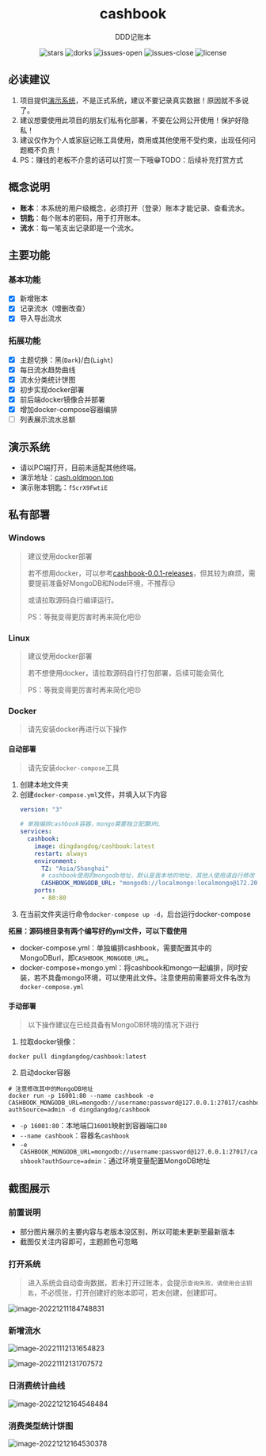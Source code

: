 <div align="center">
<h1>cashbook</h1>
</div>
<p align="center">
DDD记账本
</p>
<p align="center">
  <img alt="stars" src="https://img.shields.io/github/stars/DingDangDog/cashbook" />
  <img alt="dorks" src="https://img.shields.io/github/forks/DingDangDog/cashbook" />
  <img alt="issues-open" src="https://img.shields.io/github/issues/DingDangDog/cashbook?color=important" />
  <img alt="issues-close" src="https://img.shields.io/github/issues-closed/DingDangDog/cashbook?color=green" />
  <img alt="license" src="https://img.shields.io/badge/license-MIT-yellow.svg" />
</p>

## 必读建议

1. 项目提供[演示系统](#演示系统)，不是正式系统，建议不要记录真实数据！原因就不多说了。
2. 建议想要使用此项目的朋友们私有化部署，不要在公网公开使用！保护好隐私！
3. 建议仅作为个人或家庭记账工具使用，商用或其他使用不受约束，出现任何问题概不负责！
4. PS：赚钱的老板不介意的话可以打赏一下哦😁TODO：后续补充打赏方式

## 概念说明

- **账本**：本系统的用户级概念，必须打开（登录）账本才能记录、查看流水。
- **钥匙**：每个账本的密码，用于打开账本。
- **流水**：每一笔支出记录即是一个流水。

## 主要功能

### 基本功能

- [x]  新增账本
- [x]  记录流水（增删改查）
- [x]  导入导出流水

### 拓展功能

- [x]  主题切换：黑(`Dark`)/白(`Light`)
- [x]  每日流水趋势曲线
- [x]  流水分类统计饼图
- [x]  初步实现docker部署
- [x]  前后端docker镜像合并部署
- [x]  增加docker-compose容器编排
- [ ]  列表展示流水总额

## 演示系统

- 请以PC端打开，目前未适配其他终端。
- 演示地址：[cash.oldmoon.top](http://cash.oldmoon.top/)
- 演示账本钥匙：`fScrX9FwtiE`

## 私有部署

### Windows

> 建议使用docker部署
> 
> 若不想用docker，可以参考[cashbook-0.0.1-releases](https://github.com/DingDangDog/cashbook/releases/tag/v0.0.1)，但其较为麻烦，需要提前准备好MongoDB和Node环境，不推荐😑
> 
> 或请拉取源码自行编译运行。
> 
> PS：等我变得更厉害时再来简化吧😣

### Linux

> 建议使用docker部署
> 
> 若不想使用docker，请拉取源码自行打包部署，后续可能会简化
> 
> PS：等我变得更厉害时再来简化吧😣

### Docker

> 请先安装docker再进行以下操作

#### 自动部署

> 请先安装`docker-compose`工具

1. 创建本地文件夹
2. 创建`docker-compose.yml`文件，并填入以下内容
    ```yaml
    version: "3"
    
    # 单独编排cashbook容器，mongo需要独立配置URL
    services:
      cashbook:
        image: dingdangdog/cashbook:latest
        restart: always
        environment:
          TZ: "Asia/Shanghai"
          # cashbook使用的mongodb地址，默认是我本地的地址，其他人使用请自行修改
          CASHBOOK_MONGODB_URL: "mongodb://localmongo:localmongo@172.20.96.1:27017/cashbook?authSource=admin"
        ports:
          - 80:80
    ```
3. 在当前文件夹运行命令`docker-compose up -d`，后台运行docker-compose

**拓展：源码根目录有两个编写好的yml文件，可以下载使用**

- docker-compose.yml：单独编排cashbook，需要配置其中的MongoDBurl，即`CASHBOOK_MONGODB_URL`。
- docker-compose+mongo.yml：将cashbook和mongo一起编排，同时安装，若不具备mongo环境，可以使用此文件。注意使用前需要将文件名改为`docker-compose.yml`

#### 手动部署

> 以下操作建议在已经具备有MongoDB环境的情况下进行

1. 拉取docker镜像：

```docker
docker pull dingdangdog/cashbook:latest
```

2. 启动docker容器

```shell
# 注意修改其中的MongoDB地址
docker run -p 16001:80 --name cashbook -e CASHBOOK_MONGODB_URL=mongodb://username:password@127.0.0.1:27017/cashbook?authSource=admin -d dingdangdog/cashbook
```

- `-p 16001:80`：本地端口`16001`映射到容器端口`80`
- `--name cashbook`：容器名`cashbook`
- `-e CASHBOOK_MONGODB_URL=mongodb://username:password@127.0.0.1:27017/cashbook?authSource=admin`：通过环境变量配置MongoDB地址

## 截图展示


### 前置说明

- 部分图片展示的主要内容与老版本没区别，所以可能未更新至最新版本
- 截图仅关注内容即可，主题颜色可忽略

### 打开系统

> 进入系统会自动查询数据，若未打开过账本，会提示`查询失败，请使用合法钥匙`，不必慌张，打开创建好的账本即可，若未创建，创建即可。

![image-20221211184748831](./images/image-20221211185520560.png)

### 新增流水

![image-20221112131654823](./images/image-20221112131654823.png)

![image-20221112131707572](./images/image-20221211184922539.png)

### 日消费统计曲线

![image-20221212164548484](./images/image-20221212164548484.png)

### 消费类型统计饼图

![image-20221212164530378](./images/image-20221212164530378.png)
